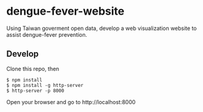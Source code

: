 # dengue-fever-website

Using Taiwan goverment open data, develop a web visualization website to assist dengue-fever prevention.


## Develop

  Clone this repo, then

    $ npm install
    $ npm install -g http-server
    $ http-server -p 8000
  
  Open your browser and go to http://localhost:8000

